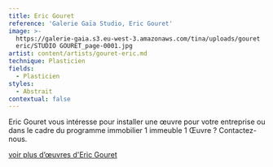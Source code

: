 ```yaml
---
title: Eric Gouret
reference: 'Galerie Gaïa Studio, Eric Gouret'
image: >-
  https://galerie-gaia.s3.eu-west-3.amazonaws.com/tina/uploads/gouret
  eric/STUDIO GOURET_page-0001.jpg
artist: content/artists/gouret-eric.md
technique: Plasticien
fields:
  - Plasticien
styles:
  - Abstrait
contextual: false
---
```


Eric Gouret vous intéresse pour installer une œuvre pour votre entreprise ou dans le cadre du  programme immobilier 1 immeuble 1 Œuvre ? Contactez-nous.

[voir plus d’œuvres d'Eric Gouret](https://www.galeriegaia.fr/artists/gouret-eric?work=gouret-ericmd-portfolio-projet-eric-gouret "Eric Gouret")
